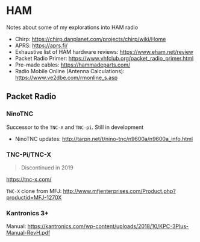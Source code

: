 # HAM

Notes about some of my explorations into HAM radio

* Chirp: https://chirp.danplanet.com/projects/chirp/wiki/Home
* APRS: https://aprs.fi/
* Exhaustive list of HAM hardware reviews: https://www.eham.net/review
* Packet Radio Primer: https://www.vhfclub.org/packet_radio_primer.html
* Pre-made cables: https://hammadeparts.com/
* Radio Mobile Online (Antenna Calculations): https://www.ve2dbe.com/rmonline_s.asp

## Packet Radio

### NinoTNC

Successor to the `TNC-X` and `TNC-pi`. Still in development

* NinoTNC updates: http://tarpn.net/t/nino-tnc/n9600a/n9600a_info.html

### TNC-Pi/TNC-X
> Discontinued in 2019

https://tnc-x.com/

`TNC-X` clone from MFJ: http://www.mfjenterprises.com/Product.php?productid=MFJ-1270X

### Kantronics 3+

Manual: https://kantronics.com/wp-content/uploads/2018/10/KPC-3Plus-Manual-RevH.pdf
